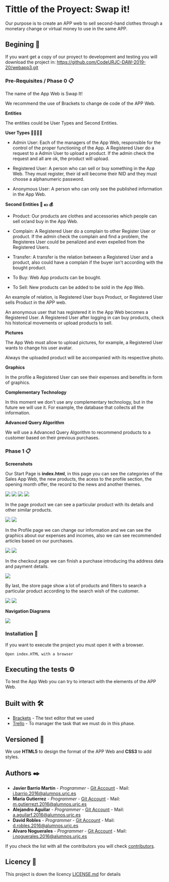# Tittle of the Proyect: Swap it!

Our purpose is to create an APP web to sell second-hand clothes through a monetary change or virtual money to use in the same APP.

## Begining 🚀

If you want get a copy of our proyect to development and testing you will download the project in: https://github.com/CodeURJC-DAW-2019-20/webapp3.git


### Pre-Requisites / Phase 0 📋

The name of the App Web is Swap It!

We recommend the use of Brackets to change de code of the APP Web.

**Entities**

The entities could be User Types and Second Entities.

**User Types 👨‍💼👩‍💼**


* Admin User: Each of the managers of the App Web, responsible for the control of the proper functioning of the App.  A Registered User do a request to a Admin User to upload a product. If the admin check the request and all are ok, the product will upload.

* Registered User: A person who can sell or buy something in the App Web. They must register, their id will become their NID and they must choose a alphanumeric password.


* Anonymous User: A person who can only see the published information in the App Web.


**Second Entities 👕 💷 💰**

* Product: Our products are clothes and accessories which people can sell or/and buy in the App Web.

* Complain: A Registered User do a complain to other Register User or product. If the admin check the complain and find a problem, the Registeres User could be penalized and even expelled from the Registered Users.

* Transfer: A transfer is the relation between a Registered User and a product, also could have a complain if the buyer isn't according with the bought product.

* To Buy: Web App products can be bought.

* To Sell: New products can be added to be sold in the App Web.

An example of relation, is Registered User buys Product, or Registered User sells Product in the APP web.

An anonymous user that has registered it in the App Web becomes a Registered User. A Registered User after logging in can buy products, check his historical movements or upload products to sell. 


**Pictures**

The App Web must allow to upload pictures, for example, a Registered User wants to change his user avatar.

Always the uploaded product will be accompanied with its respective photo.

**Graphics**

In the profile a Registered User can see their expenses and benefits in form of graphics.


**Complementary Technology** 

In this moment we don't use any complementary technology, but in the future we will use it. For example, the database that collects all the information.

**Advanced Query Algorithm**

We will use a Advanced Query Algorithm to recommend products to a customer based on their previous purchases.

### Phase 1 📋

**Screenshots**

Our Start Page is **index.html**, in this page you can see the categories of the Sales App Web, the new products, the acess to the profile section, the opening month offer, the record to the news and another themes.

![](https://github.com/CodeURJC-DAW-2019-20/webapp3/blob/Fase-1/HTML%20y%20CSS/screenshot/Index1.png)
![](https://github.com/CodeURJC-DAW-2019-20/webapp3/blob/Fase-1/HTML%20y%20CSS/screenshot/Index2.png)
![](https://github.com/CodeURJC-DAW-2019-20/webapp3/blob/Fase-1/HTML%20y%20CSS/screenshot/Index3.png)
![](https://github.com/CodeURJC-DAW-2019-20/webapp3/blob/Fase-1/HTML%20y%20CSS/screenshot/Index4.png)

In the page product we can see a particular product with its details and other similar products.

![](https://github.com/CodeURJC-DAW-2019-20/webapp3/blob/Fase-1/HTML%20y%20CSS/screenshot/product1.png)
![](https://github.com/CodeURJC-DAW-2019-20/webapp3/blob/Fase-1/HTML%20y%20CSS/screenshot/product2.png)

In the Profile page we can change our information and we can see the graphics about our expenses and incomes, also we can see recommended articles based on our purchases.

![](https://github.com/CodeURJC-DAW-2019-20/webapp3/blob/Fase-1/HTML%20y%20CSS/screenshot/profile1.png)
![](https://github.com/CodeURJC-DAW-2019-20/webapp3/blob/Fase-1/HTML%20y%20CSS/screenshot/profile2.png)

In the checkout page we can finish a purchase introducing tha address data and payment details.

![](https://github.com/CodeURJC-DAW-2019-20/webapp3/blob/Fase-1/HTML%20y%20CSS/screenshot/Checkout.png)

By last, the store page show a lot of products and filters to search a particular product according to the search wish of the customer.

![](https://github.com/CodeURJC-DAW-2019-20/webapp3/blob/Fase-1/HTML%20y%20CSS/screenshot/store.png)
![](https://github.com/CodeURJC-DAW-2019-20/webapp3/blob/Fase-1/HTML%20y%20CSS/screenshot/store1.png)

**Navigation Diagrams**

![](https://github.com/CodeURJC-DAW-2019-20/webapp3/blob/Fase-1/HTML%20y%20CSS/img/Diagrama.png)

### Installation 🔧

If you want to execute the project you must open it with a browser.

```
Open index.HTML with a browser
```


## Executing the tests ⚙️

To test the App Web you can try to interact with the elements of the APP Web. 


## Built with 🛠️

* [Brackets](http://brackets.io/) - The text editor that we used
* [Trello](https://trello.com/b/7tXmEA17/daw) - To manager the task that we must do in this phase.

## Versioned 📌

We use **HTML5** to design the format of the APP Web and **CSS3** to add styles. 

## Authors ✒️


* **Javier Barrio Martín** - *Programmer* - [Git Account](https://github.com/JaviBarrio6) - Mail: j.barrio.2016@alumnos.urjc.es
* **Maria Gutierrez** - *Programmer* - [Git Account](https://github.com/Mariagt97) - Mail: m.gutierrezt.2016@alumnos.urjc.es
* **Alejandro Aguilar** - *Programmer* - [Git Account](https://github.com/Aaguilarf) - Mail: a.aguilarf.2016@alumnos.urjc.es
* **David Robles** - *Programmer* - [Git Account](https://github.com/davidrobl) - Mail: d.robles.2016@alumnos.urjc.es
* **Alvaro Noguerales** - *Programmer* - [Git Account](https://github.com/Anogue) - Mail: j.noguerales.2016@alumnos.urjc.es


If you check the list with all the contributors you will check [contributors](https://github.com/CodeURJC-DAW-2019-20/webapp3/graphs/contributors).

## Licency 📄

This project is down the licency [LICENSE.md](https://github.com/CodeURJC-DAW-2019-20/webapp3/blob/master/LICENSE) for details


